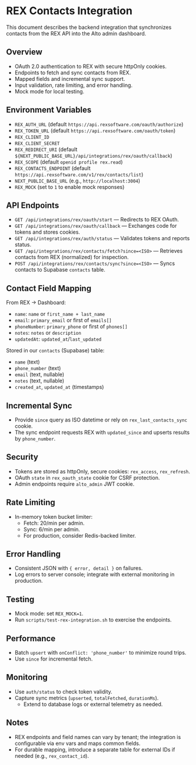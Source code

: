 # REX Contacts Integration

This document describes the backend integration that synchronizes contacts from the REX API into the Alto admin dashboard.

## Overview

- OAuth 2.0 authentication to REX with secure httpOnly cookies.
- Endpoints to fetch and sync contacts from REX.
- Mapped fields and incremental sync support.
- Input validation, rate limiting, and error handling.
- Mock mode for local testing.

## Environment Variables

- `REX_AUTH_URL` (default `https://api.rexsoftware.com/oauth/authorize`)
- `REX_TOKEN_URL` (default `https://api.rexsoftware.com/oauth/token`)
- `REX_CLIENT_ID`
- `REX_CLIENT_SECRET`
- `REX_REDIRECT_URI` (default `${NEXT_PUBLIC_BASE_URL}/api/integrations/rex/oauth/callback`)
- `REX_SCOPE` (default `openid profile rex.read`)
- `REX_CONTACTS_ENDPOINT` (default `https://api.rexsoftware.com/v1/rex/contacts/list`)
- `NEXT_PUBLIC_BASE_URL` (e.g., `http://localhost:3004`)
- `REX_MOCK` (set to `1` to enable mock responses)

## API Endpoints

- `GET /api/integrations/rex/oauth/start` — Redirects to REX OAuth.
- `GET /api/integrations/rex/oauth/callback` — Exchanges code for tokens and stores cookies.
- `GET /api/integrations/rex/auth/status` — Validates tokens and reports status.
- `GET /api/integrations/rex/contacts/fetch?since=<ISO>` — Retrieves contacts from REX (normalized) for inspection.
- `POST /api/integrations/rex/contacts/sync?since=<ISO>` — Syncs contacts to Supabase `contacts` table.

## Contact Field Mapping

From REX → Dashboard:

- `name`: `name` or `first_name + last_name`
- `email`: `primary_email` or first of `emails[]`
- `phoneNumber`: `primary_phone` or first of `phones[]`
- `notes`: `notes` or `description`
- `updatedAt`: `updated_at`/`last_updated`

Stored in our `contacts` (Supabase) table:

- `name` (text)
- `phone_number` (text)
- `email` (text, nullable)
- `notes` (text, nullable)
- `created_at`, `updated_at` (timestamps)

## Incremental Sync

- Provide `since` query as ISO datetime or rely on `rex_last_contacts_sync` cookie.
- The sync endpoint requests REX with `updated_since` and upserts results by `phone_number`.

## Security

- Tokens are stored as httpOnly, secure cookies: `rex_access`, `rex_refresh`.
- OAuth `state` in `rex_oauth_state` cookie for CSRF protection.
- Admin endpoints require `alto_admin` JWT cookie.

## Rate Limiting

- In-memory token bucket limiter:
  - Fetch: 20/min per admin.
  - Sync: 6/min per admin.
  - For production, consider Redis-backed limiter.

## Error Handling

- Consistent JSON with `{ error, detail }` on failures.
- Log errors to server console; integrate with external monitoring in production.

## Testing

- Mock mode: set `REX_MOCK=1`.
- Run `scripts/test-rex-integration.sh` to exercise the endpoints.

## Performance

- Batch `upsert` with `onConflict: 'phone_number'` to minimize round trips.
- Use `since` for incremental fetch.

## Monitoring

- Use `auth/status` to check token validity.
- Capture sync metrics (`upserted`, `totalFetched`, `durationMs`).
  - Extend to database logs or external telemetry as needed.

## Notes

- REX endpoints and field names can vary by tenant; the integration is configurable via env vars and maps common fields.
- For durable mapping, introduce a separate table for external IDs if needed (e.g., `rex_contact_id`).